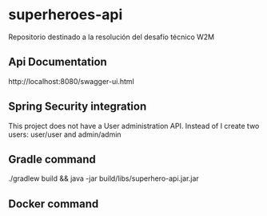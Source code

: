 # superheroes-api
Repositorio destinado a la resolución del desafío técnico W2M

## Api Documentation
http://localhost:8080/swagger-ui.html

## Spring Security integration
This project does not have a User administration API.
Instead of I create two users: user/user and admin/admin

## Gradle command
./gradlew build && java -jar build/libs/superhero-api.jar.jar

## Docker command
